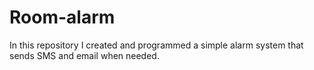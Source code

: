 # Room-alarm
In this repository I created and programmed a simple alarm system that sends SMS and email when needed. 
